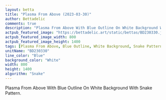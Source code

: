 ```yaml
---
layout: betta
title: "Plasma From Above (2023-03-30)"
author: Bettadelic
comments: true
description: "Plasma From Above With Blue Outline On White Background With Snake Pattern."
actpub_featured_image: "https://bettadelic.art/static/bettas/BD230330.jpg"
actpub_featured_image_width: 800
actpub_featured_image_height: 1400
tags: [Plasma From Above, Blue Outline, White Background, Snake Pattern, March 2023]
unitName: "BD230330"
line_color: "Blue"
background_color: "White"
width: 800
height: 1400
algorithm: "Snake"
---
```


Plasma From Above With Blue Outline On White Background With Snake Pattern.
